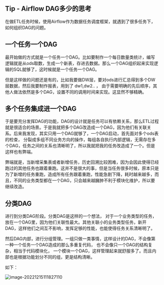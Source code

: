 ## Tip - Airflow DAG多少的思考

在做ETL任务时候，使用Airflow作为数据任务调度框架，就遇到了很多任务下，如何组织DAG的问题。

## 一个任务一个DAG

最开始做的方式就是一个任务一个DAG。比如要制作一个每日数量类统计，编写逻辑就是从ods取数，生成一个新表，存进去数据。那么一个DAG组织起来实现逻辑的SQL就够了，这时候就是一个任务一个DAG。

但是这样做的问题还是有的，比如我要做DW层，要对ods进行汇总得到多个DW层数据，然后我要制作报表，用到了 dw1,dw2.. ， 由于需要明确的先后顺序，其他人做法依然是多个DAG，设置不同的调用时间来实现。这显然不够精确。

## 多个任务集成进一个DAG

于是要充分发挥DAG的功能，DAG的设计就是任务可以有依赖关系，那么ETL过程就是很适合的场景。于是我就把多个DAG改造成一个DAG，因为他们有关联关系。后来我发现，其实只用一个DAG就够了，一个DAG启动，首先面对多个ods表的检查， 分裂成多组不同业务方向的操作，每组各自执行内部逻辑，无需存在多个DAG，任务之间的关系也清晰明了，所以我就把我的任务改造成了一个。但是这样也有弊端。

弊端就是，当新增采集表或者新增任务，历史回溯比较困难，因为会因此使得已经跑过的其他任务也跟着重跑。这并不是很大的事，但是当任务很多时候，原本只是为了新增的任务重跑，造成所有任务跟着重跑，性能急剧下降，耗时越来越多，而且，不同的业务类型都在一个DAG，只会越来越臃肿不利于模块化维护，所以要继续改造。

## 分类DAG

进行到分类DAG阶段。分类DAG是这样的一个想法， 对于一个业务类型的任务，放在一个DAG里，因为他们关联性最大。其他关联小的业务类型任务，新开DAG，这样他们之间互不影响，发挥足够的性能，也能使得任务关系清晰明了。

然后DAG内部，进行分组管理。一组只做一类事情，这样设计的DAG，不会像第一种一个任务一个DAG造成的那么多重复代码， 也不会像只一个DAG的结构复杂，相当于代码模块化， 一个模块一个DAG，这样管理起来就舒服多了。而且内部也是根据功能划分不同的组，更是结构清晰。

如下：

![image-20221215111827110](https://tva1.sinaimg.cn/large/008vxvgGly1h94btbpzekj31tk0u0tgf.jpg)
